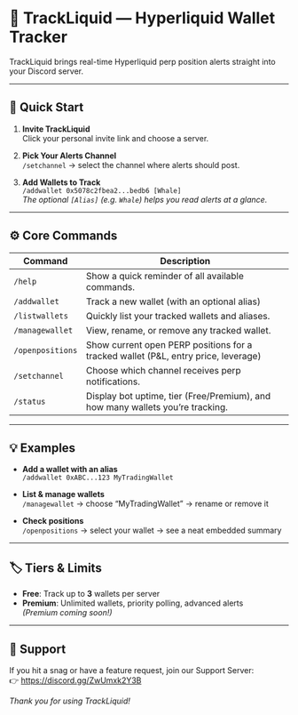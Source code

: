 # 📡 TrackLiquid — Hyperliquid Wallet Tracker

TrackLiquid brings real-time Hyperliquid perp position alerts straight into your Discord server.

---

## 🚀 Quick Start

1. **Invite TrackLiquid**  
   Click your personal invite link and choose a server.

2. **Pick Your Alerts Channel**  
   `/setchannel` → select the channel where alerts should post.

3. **Add Wallets to Track**  
   `/addwallet 0x5078c2fbea2...bedb6 [Whale]`  
   *The optional `[Alias]` (e.g. `Whale`) helps you read alerts at a glance.*

---

## ⚙️ Core Commands

| Command           | Description                                                                            |
|-------------------|----------------------------------------------------------------------------------------|
| `/help`           | Show a quick reminder of all available commands.                                       |
| `/addwallet`      | Track a new wallet (with an optional alias)                                            |
| `/listwallets`    | Quickly list your tracked wallets and aliases.                                         |
| `/managewallet`   | View, rename, or remove any tracked wallet.                                            |
| `/openpositions`  | Show current open PERP positions for a tracked wallet (P&L, entry price, leverage)     |
| `/setchannel`     | Choose which channel receives perp notifications.                                      |
| `/status`         | Display bot uptime, tier (Free/Premium), and how many wallets you’re tracking.         |


---

## 💡 Examples

- **Add a wallet with an alias**  
  `/addwallet 0xABC...123 MyTradingWallet`

- **List & manage wallets**  
  `/managewallet` → choose “MyTradingWallet” → rename or remove it

- **Check positions**  
  `/openpositions` → select your wallet → see a neat embedded summary

---

## 🏷️ Tiers & Limits

- **Free**: Track up to **3** wallets per server  
- **Premium**: Unlimited wallets, priority polling, advanced alerts  
*(Premium coming soon!)*

---

## 🤝 Support

If you hit a snag or have a feature request, join our Support Server:  
👉 https://discord.gg/ZwUmxk2Y3B

*Thank you for using TrackLiquid!*  
